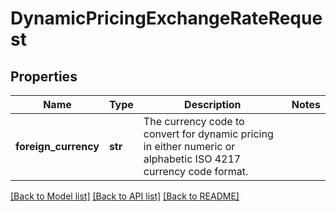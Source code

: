 # DynamicPricingExchangeRateRequest

## Properties
Name | Type | Description | Notes
------------ | ------------- | ------------- | -------------
**foreign_currency** | **str** | The currency code to convert for dynamic pricing in either numeric or alphabetic ISO 4217 currency code format. | 

[[Back to Model list]](../README.md#documentation-for-models) [[Back to API list]](../README.md#documentation-for-api-endpoints) [[Back to README]](../README.md)



